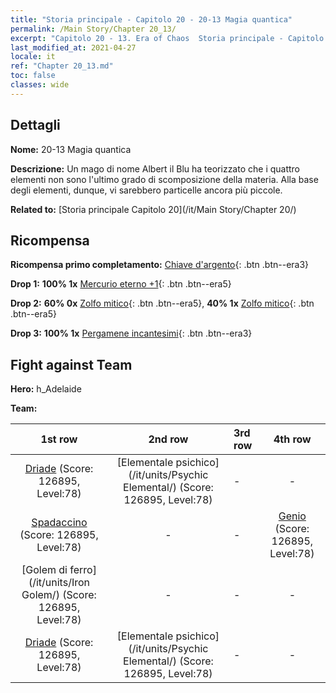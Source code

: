 ```yaml
---
title: "Storia principale - Capitolo 20 - 20-13 Magia quantica"
permalink: /Main Story/Chapter 20_13/
excerpt: "Capitolo 20 - 13. Era of Chaos  Storia principale - Capitolo 20_13. 20-13 Magia quantica"
last_modified_at: 2021-04-27
locale: it
ref: "Chapter 20_13.md"
toc: false
classes: wide
---
```


## Dettagli

 **Nome:** 20-13 Magia quantica

 **Descrizione:** Un mago di nome Albert il Blu ha teorizzato che i quattro elementi non sono l'ultimo grado di scomposizione della materia. Alla base degli elementi, dunque, vi sarebbero particelle ancora più piccole.

 **Related to:** [Storia principale Capitolo 20](/it/Main Story/Chapter 20/)

## Ricompensa

 **Ricompensa primo completamento:** [Chiave d'argento](/ItemsIT/con_693/){: .btn .btn--era3}

 **Drop 1:** **100% 1x** [Mercurio eterno +1](/ItemsIT/mat_70/){: .btn .btn--era5}

 **Drop 2:** **60% 0x** [Zolfo mitico](/ItemsIT/mat_64/){: .btn .btn--era5}, **40% 1x** [Zolfo mitico](/ItemsIT/mat_64/){: .btn .btn--era5}

 **Drop 3:** **100% 1x** [Pergamene incantesimi](/ItemsIT/con_694/){: .btn .btn--era3}


## Fight against Team
 **Hero:** h_Adelaide

 **Team:**


  | 1st row | 2nd row | 3rd row | 4th row |
  |:----:|:----:|:----|:----:|
  | [Driade](/it/units/Sprite/) (Score: 126895, Level:78)  | [Elementale psichico](/it/units/Psychic Elemental/) (Score: 126895, Level:78)  | - | - |
  | [Spadaccino](/it/units/Swordsman/) (Score: 126895, Level:78)  | - | - | [Genio](/it/units/Genie/) (Score: 126895, Level:78)  |
  | [Golem di ferro](/it/units/Iron Golem/) (Score: 126895, Level:78)  | - | - | - |
  | [Driade](/it/units/Sprite/) (Score: 126895, Level:78)  | [Elementale psichico](/it/units/Psychic Elemental/) (Score: 126895, Level:78)  | - | - |


